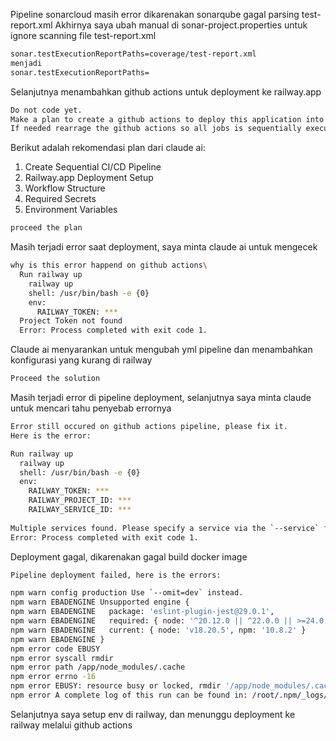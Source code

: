 

Pipeline sonarcloud masih error dikarenakan sonarqube gagal parsing test-report.xml
Akhirnya saya ubah manual di sonar-project.properties untuk ignore scanning file test-report.xml
```sh
sonar.testExecutionReportPaths=coverage/test-report.xml
menjadi
sonar.testExecutionReportPaths=
```

Selanjutnya menambahkan github actions untuk deployment ke railway.app
```sh
Do not code yet.
Make a plan to create a github actions to deploy this application into railway.app
If needed rearrage the github actions so all jobs is sequentially execute before finally deploy this application
```

Berikut adalah rekomendasi plan dari claude ai:
1. Create Sequential CI/CD Pipeline
2. Railway.app Deployment Setup 
3. Workflow Structure
4. Required Secrets
5. Environment Variables

```sh
proceed the plan
```

Masih terjadi error saat deployment, saya minta claude ai untuk mengecek
```sh
why is this error happend on github actions\
  Run railway up
    railway up
    shell: /usr/bin/bash -e {0}
    env:
      RAILWAY_TOKEN: ***
  Project Token not found
  Error: Process completed with exit code 1.
```

Claude ai menyarankan untuk mengubah yml pipeline dan menambahkan konfigurasi yang kurang di railway
```sh
Proceed the solution
```

Masih terjadi error di pipeline deployment, selanjutnya saya minta claude untuk mencari tahu penyebab errornya

```sh
Error still occured on github actions pipeline, please fix it.
Here is the error:

Run railway up
  railway up
  shell: /usr/bin/bash -e {0}
  env:
    RAILWAY_TOKEN: ***
    RAILWAY_PROJECT_ID: ***
    RAILWAY_SERVICE_ID: ***
  
Multiple services found. Please specify a service via the `--service` flag.
Error: Process completed with exit code 1.
```

Deployment gagal, dikarenakan gagal build docker image 

```sh
Pipeline deployment failed, here is the errors:

npm warn config production Use `--omit=dev` instead.
npm warn EBADENGINE Unsupported engine {
npm warn EBADENGINE   package: 'eslint-plugin-jest@29.0.1',
npm warn EBADENGINE   required: { node: '^20.12.0 || ^22.0.0 || >=24.0.0' },
npm warn EBADENGINE   current: { node: 'v18.20.5', npm: '10.8.2' }
npm warn EBADENGINE }
npm error code EBUSY
npm error syscall rmdir
npm error path /app/node_modules/.cache
npm error errno -16
npm error EBUSY: resource busy or locked, rmdir '/app/node_modules/.cache'
npm error A complete log of this run can be found in: /root/.npm/_logs/2025-08-01T10_41_47_344Z-debug-0.log
```

Selanjutnya saya setup env di railway, dan menunggu deployment ke railway melalui github actions
